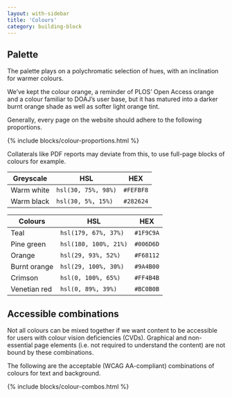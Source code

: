 ```yaml
---
layout: with-sidebar
title: 'Colours'
category: building-block
---
```


## Palette

The palette plays on a polychromatic selection of hues, with an inclination for warmer colours.

We’ve kept the colour orange, a reminder of PLOS’ Open Access orange and a colour familiar to DOAJ’s user base, but it has matured into a darker burnt orange shade as well as softer light orange tint.

Generally, every page on the website should adhere to the following proportions.

{% include blocks/colour-proportions.html %}

Collaterals like PDF reports may deviate from this, to use full-page blocks of colours for example.

| Greyscale                                                            | HSL                   | HEX       |
|----------------------------------------------------------------------|-----------------------|-----------|
| <span data-feather="droplet" class="white-fill"></span> Warm white   | `hsl(30, 75%, 98%)`   | `#FEFBF8` |
| <span data-feather="droplet" class="black-fill"></span> Warm black   | `hsl(30, 5%, 15%)`    | `#282624` |


| Colours                                                                     | HSL                   | HEX       |
|-----------------------------------------------------------------------------|-----------------------|-----------|
| <span data-feather="droplet" class="teal-fill"></span> Teal        			    | `hsl(179, 67%, 37%)`  | `#1F9C9A` |
| <span data-feather="droplet" class="pine-green-fill"></span> Pine green     | `hsl(180, 100%, 21%)` | `#006D6D` |
| <span data-feather="droplet" class="orange-fill"></span> Orange             | `hsl(29, 93%, 52%)`   | `#F68112` |
| <span data-feather="droplet" class="burnt-orange-fill"></span> Burnt orange | `hsl(29, 100%, 30%)`  | `#9A4B00` |
| <span data-feather="droplet" class="crimson-fill"></span> Crimson           | `hsl(0, 100%, 65%)`   | `#FF4B4B` |
| <span data-feather="droplet" class="venetian-red-fill"></span> Venetian red | `hsl(0, 89%, 39%)`    | `#BC0B0B` |


## Accessible combinations

Not all colours can be mixed together if we want content to be accessible for users with colour vision deficiencies (CVDs). Graphical and non-essential page elements (i.e. not required to understand the content) are not bound by these combinations.

The following are the acceptable (WCAG AA-compliant) combinations of colours for text and background.

{% include blocks/colour-combos.html %}
